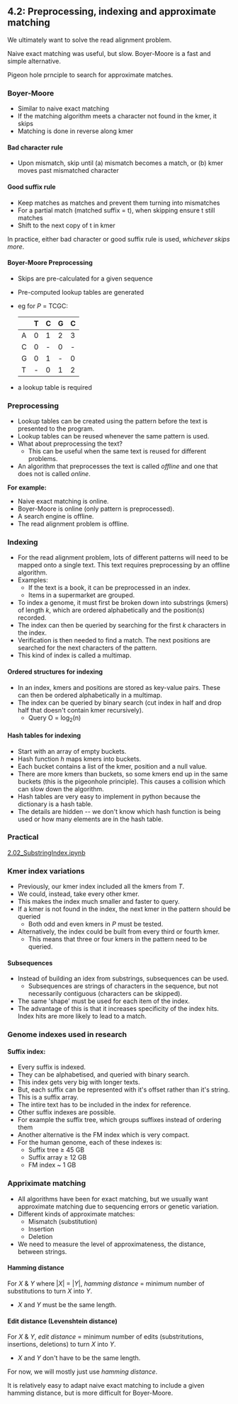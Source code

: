 ## 4.2: Preprocessing, indexing and approximate matching
We ultimately want to solve the read alignment problem.

Naive exact matching was useful, but slow. Boyer-Moore is a fast and simple alternative.

Pigeon hole prnciple to search for approximate matches.

### Boyer-Moore
- Similar to naive exact matching
- If the matching algorithm meets a character not found in the kmer, it skips
- Matching is done in reverse along kmer
#### Bad character rule
- Upon mismatch, skip until (a) mismatch becomes a match, or (b) kmer moves past mismatched character
#### Good suffix rule
- Keep matches as matches and prevent them turning into mismatches
- For a partial match (matched suffix = t), when skipping ensure t still matches
- Shift to the next copy of t in kmer

In practice, either bad character or good suffix rule is used, _whichever skips more_.

#### Boyer-Moore Preprocessing
- Skips are pre-calculated for a given sequence 
- Pre-computed lookup tables are generated 
- eg for _P_ = TCGC:

    | |T|C|G|C|
    |-|-|-|-|-|
    |A|0|1|2|3|
    |C|0|-|0|-|
    |G|0|1|-|0|
    |T|-|0|1|2|

- a lookup table is required

### Preprocessing
- Lookup tables can be created using the pattern before the text is presented to the program.
- Lookup tables can be reused whenever the same pattern is used.
- What about preprocessing the text?
	- This can be useful when the same text is reused for different problems.
- An algorithm that preprocesses the text is called _offline_ and one that does not is called _online_.

**For example:**
- Naive exact matching is online.
- Boyer-Moore is online (only pattern is preprocessed).
- A search engine is offline.
- The read alignment problem is offline.

### Indexing
- For the read alignment problem, lots of different patterns will need to be mapped onto a single text. This text requires preprocessing by an offline algorithm.
- Examples:
	- If the text is a book, it can be preprocessed in an index.
	- Items in a supermarket are grouped.
- To index a genome, it must first be broken down into substrings (kmers) of length _k_, which are ordered alphabetically and the position(s) recorded.
- The index can then be queried by searching for the first _k_ characters in the index.
- Verification is then needed to find a match. The next positions are searched for the next characters of the pattern.
- This kind of index is called a multimap.

#### Ordered structures for indexing
- In an index, kmers and positions are stored as key-value pairs. These can then be ordered alphabetically in a multimap.
- The index can be queried by binary search (cut index in half and drop half that doesn't contain kmer recursively).
	- Query O = log<sub>2</sub>(n)

#### Hash tables for indexing
- Start with an array of empty buckets. 
- Hash function _h_ maps kmers into buckets.
- Each bucket contains a list of the kmer, position and a null value.
- There are more kmers than buckets, so some kmers end up in the same buckets (this is the pigeonhole principle). This causes a collision which can slow down the algorithm.
- Hash tables are very easy to implement in python because the dictionary is a hash table. 
- The details are hidden -- we don't know which hash function is being used or how many elements are in the hash table.

### Practical 
[2.02_SubstringIndex.ipynb](https://github.com/BenLangmead/ads1-notebooks/blob/master/2.02_SubstringIndex.ipynb)

### Kmer index variations
- Previously, our kmer index included all the kmers from _T_.
- We could, instead, take every other kmer.
- This makes the index much smaller and faster to query.
- If a kmer is not found in the index, the next kmer in the pattern should be queried
	- Both odd and even kmers in _P_ must be tested.
- Alternatively, the index could be built from every third or fourth kmer.
	- This means that three or four kmers in the pattern need to be queried.

#### Subsequences
- Instead of building an idex from substrings, subsequences can be used. 
	- Subsequences are strings of characters in the sequence, but not necessarily contiguous (characters can be skipped).
- The same 'shape' must be used for each item of the index.
- The advantage of this is that it increases specificity of the index hits. Index hits are more likely to lead to a match.

### Genome indexes used in research
#### Suffix index:
- Every suffix is indexed.
- They can be alphabetised, and queried with binary search.
- This index gets very big with longer texts.
- But, each suffix can be represented with it's offset rather than it's string.
- This is a suffix array.
- The intire text has to be included in the index for reference.
- Other suffix indexes are possible.
- For example the suffix tree, which groups suffixes instead of ordering them
- Another alternative is the FM index which is very compact.
- For the human genome, each of these indexes is:
	- Suffix tree $\geq$ 45 GB
	- Suffix array $\geq$ 12 GB
	- FM index ~ 1 GB

### Appriximate matching
- All algorithms have been for exact matching, but we usually want approximate matching due to sequencing errors or genetic variation.
- Different kinds of approximate matches:
	- Mismatch (substitution)
	- Insertion
	- Deletion
- We need to measure the level of approximateness, the distance, between strings.

#### Hamming distance
For _X_ & _Y_ where |_X_| = |_Y_|, _hamming distance_ = minimum number of substitutions to turn _X_ into _Y_.
- _X_ and _Y_ must be the same length.

#### Edit distance (Levenshtein distance)
For _X_ & _Y_, _edit distance_ = minimum number of edits (substritutions, insertions, deletions) to turn _X_ into _Y_.
- _X_ and _Y_ don't have to be the same length.

For now, we will mostly just use _hamming distance_.

It is relatively easy to adapt naive exact matching to include a given hamming distance, but is more difficult for Boyer-Moore. 